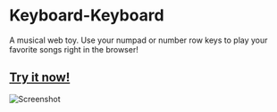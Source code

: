 # Keyboard-Keyboard

A musical web toy. Use your numpad or number row keys to play your favorite songs right in the browser!
## [Try it now!](https://pattlebass.github.io/keyboard-keyboard/)

![Screenshot](https://github.com/user-attachments/assets/44b4fa23-739f-441d-9737-1b2322a730b4)

